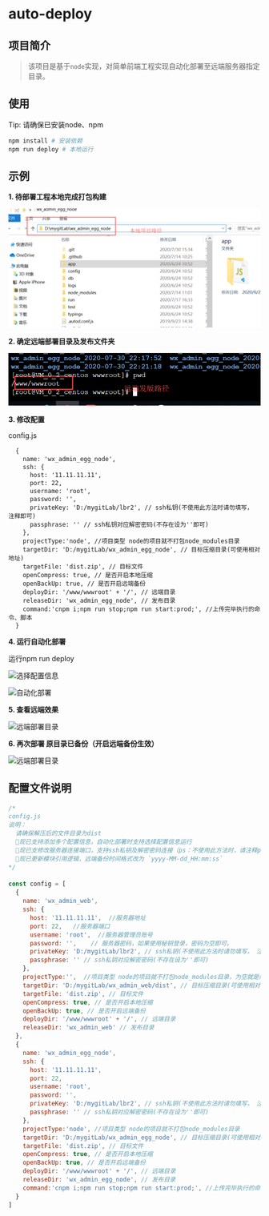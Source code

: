 # auto-deploy


## 项目简介

> 该项目是基于`node`实现，对简单前端工程实现自动化部署至远端服务器指定目录。

## 使用

Tip: 请确保已安装node、npm
```bash
npm install # 安装依赖
npm run deploy # 本地运行
```

## 示例
**1. 待部署工程本地完成打包构建**

![](./document/1.png)

**2. 确定远端部署目录及发布文件夹**

![远端部署目录](/document/2.png)

**3. 修改配置**

config.js

```
  {
    name: 'wx_admin_egg_node',
    ssh: {
      host: '11.11.11.11',
      port: 22,
      username: 'root',
      password: '',  
      privateKey: 'D:/mygitLab/lbr2', // ssh私钥(不使用此方法时请勿填写， 注释即可)
      passphrase: '' // ssh私钥对应解密密码(不存在设为''即可)
    },
    projectType:'node', //项目类型 node的项目就不打包node_modules目录
    targetDir: 'D:/mygitLab/wx_admin_egg_node', // 目标压缩目录(可使用相对地址)
    targetFile: 'dist.zip', // 目标文件
    openCompress: true, // 是否开启本地压缩
    openBackUp: true, // 是否开启远端备份
    deployDir: '/www/wwwroot' + '/', // 远端目录
    releaseDir: 'wx_admin_egg_node', // 发布目录
    command:'cnpm i;npm run stop;npm run start:prod;', //上传完毕执行的命令、脚本
  }
```

**4. 运行自动化部署**

运行npm run deploy



![选择配置信息](https://user-gold-cdn.xitu.io/2020/1/17/16fb11e0b6944cc2?w=665&h=221&f=png&s=6125)

![自动化部署](https://user-gold-cdn.xitu.io/2020/1/21/16fc629478b05d45?w=731&h=373&f=png&s=43799)

**5. 查看远端效果**

![远端部署目录](https://user-gold-cdn.xitu.io/2020/1/17/16fb11e0b7849834?w=585&h=383&f=png&s=39814)

**6. 再次部署 原目录已备份（开启远端备份生效）**

![远端部署目录](https://user-gold-cdn.xitu.io/2020/1/21/16fc639e0daeb038?w=1020&h=515&f=png&s=48009)
## 配置文件说明
```js
/*
config.js
说明：
  请确保解压后的文件目录为dist
  🎉现已支持添加多个配置信息，自动化部署时支持选择配置信息运行
  🎉现已支修改服务器连接端口，支持ssh私钥及解密密码连接（ps：不使用此方法时，请注释privateKey）
  🎉现已更新模块引用逻辑，远端备份时间格式改为 `yyyy-MM-dd_HH:mm:ss`
*/

const config = [
  {
    name: 'wx_admin_web',
    ssh: {
      host: '11.11.11.11',  //服务器地址
      port: 22,   //服务器端口
      username: 'root',  //服务器管理员账号
      password: '',    // 服务器密码，如果使用秘钥登录，密码为空即可。
      privateKey: 'D:/mygitLab/lbr2', // ssh私钥(不使用此方法时请勿填写， 注释即可)
      passphrase: '' // ssh私钥对应解密密码(不存在设为''即可)
    },
    projectType:'',  //项目类型 node的项目就不打包node_modules目录，为空就是纯前端项目
    targetDir: 'D:/mygitLab/wx_admin_web/dist', // 目标压缩目录(可使用相对地址)
    targetFile: 'dist.zip', // 目标文件
    openCompress: true, // 是否开启本地压缩
    openBackUp: true, // 是否开启远端备份
    deployDir: '/www/wwwroot' + '/', // 远端目录
    releaseDir: 'wx_admin_web' // 发布目录
  },
  {
    name: 'wx_admin_egg_node',
    ssh: {
      host: '11.11.11.11',
      port: 22,
      username: 'root',
      password: '',  
      privateKey: 'D:/mygitLab/lbr2', // ssh私钥(不使用此方法时请勿填写， 注释即可)
      passphrase: '' // ssh私钥对应解密密码(不存在设为''即可)
    },
    projectType:'node', //项目类型 node的项目就不打包node_modules目录
    targetDir: 'D:/mygitLab/wx_admin_egg_node', // 目标压缩目录(可使用相对地址)
    targetFile: 'dist.zip', // 目标文件
    openCompress: true, // 是否开启本地压缩
    openBackUp: true, // 是否开启远端备份
    deployDir: '/www/wwwroot' + '/', // 远端目录
    releaseDir: 'wx_admin_egg_node', // 发布目录
    command:'cnpm i;npm run stop;npm run start:prod;', //上传完毕执行的命令、脚本
  }
]
```
